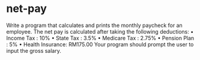 # net-pay
Write a program that calculates and prints the  monthly paycheck for an employee.
The net pay is calculated after taking the following deductions:
• Income Tax : 10%
• State Tax : 3.5%
• Medicare Tax : 2.75%
• Pension Plan : 5%
• Health Insurance: RM175.00
Your program should prompt the user to input the gross salary.
